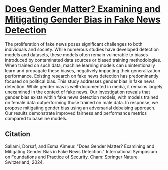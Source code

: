 # [Does Gender Matter? Examining and Mitigating Gender Bias in Fake News Detection]() 

The proliferation of fake news poses significant challenges
to both individuals and society. While numerous studies have developed
detection models and datasets, these models often remain vulnerable
to biases introduced by contaminated data sources or biased training
methodologies. When trained on such data, machine learning models can
unintentionally learn and propagate these biases, negatively impacting
their generalization performance. Existing research on fake news detection has predominantly focused on political bias. This study addresses
gender bias in fake news detection. While gender bias is well-documented
in media, it remains largely unexamined in the context of fake news. Our
investigation reveals that gender bias exists within fake news detection
models, with models trained on female data outperforming those trained
on male data. In response, we propose mitigating gender bias using an
adversarial debaising approach. Our results demonstrate improved fairness and performance metrics compared to baseline models.

## Citation

Sallami, Dorsaf, and Esma Aïmeur. "Does Gender Matter? Examining and Mitigating Gender Bias in Fake News Detection." International Symposium on Foundations and Practice of Security. Cham: Springer Nature Switzerland, 2024.
